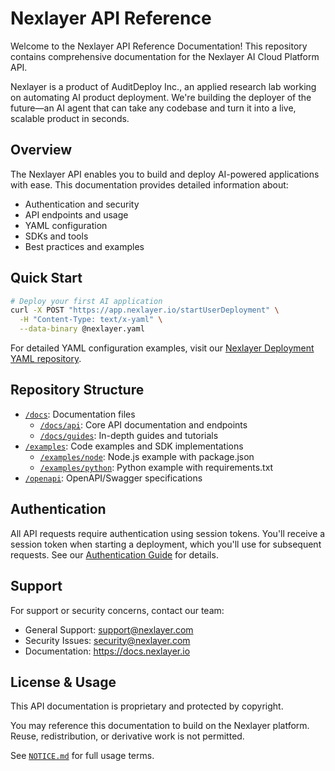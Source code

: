 # Nexlayer API Reference

Welcome to the Nexlayer API Reference Documentation! This repository contains comprehensive documentation for the Nexlayer AI Cloud Platform API.

Nexlayer is a product of AuditDeploy Inc., an applied research lab working on automating AI product deployment. We're building the deployer of the future—an AI agent that can take any codebase and turn it into a live, scalable product in seconds.

## Overview

The Nexlayer API enables you to build and deploy AI-powered applications with ease. This documentation provides detailed information about:

- Authentication and security
- API endpoints and usage
- YAML configuration
- SDKs and tools
- Best practices and examples

## Quick Start

```bash
# Deploy your first AI application
curl -X POST "https://app.nexlayer.io/startUserDeployment" \
  -H "Content-Type: text/x-yaml" \
  --data-binary @nexlayer.yaml
```

For detailed YAML configuration examples, visit our [Nexlayer Deployment YAML repository](https://github.com/Nexlayer/nexlayer-deployment-yaml).

## Repository Structure

- [`/docs`](docs/): Documentation files
  - [`/docs/api`](docs/api/): Core API documentation and endpoints
  - [`/docs/guides`](docs/guides/): In-depth guides and tutorials
- [`/examples`](examples/): Code examples and SDK implementations
  - [`/examples/node`](examples/node/): Node.js example with package.json
  - [`/examples/python`](examples/python/): Python example with requirements.txt
- [`/openapi`](openapi/): OpenAPI/Swagger specifications

## Authentication

All API requests require authentication using session tokens. You'll receive a session token when starting a deployment, which you'll use for subsequent requests. See our [Authentication Guide](docs/guides/authentication.md) for details.

## Support

For support or security concerns, contact our team:

- General Support: support@nexlayer.com
- Security Issues: security@nexlayer.com
- Documentation: https://docs.nexlayer.io

## License & Usage

This API documentation is proprietary and protected by copyright.

You may reference this documentation to build on the Nexlayer platform. Reuse, redistribution, or derivative work is not permitted.

See [`NOTICE.md`](./NOTICE.md) for full usage terms. 
